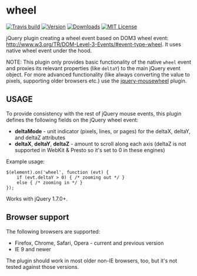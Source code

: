 wheel
=====

[![Travis build](https://img.shields.io/travis/mgol/jquery-wheel.svg?style=flat-square)](https://travis-ci.org/mgol/jquery-wheel)
[![Version](https://img.shields.io/npm/v/jquery-wheel.svg?style=flat-square)](http://npm.im/jquery-wheel)
[![Downloads](https://img.shields.io/npm/dm/jquery-wheel.svg?style=flat-square)](http://npm-stat.com/charts.html?package=jquery-wheel)
[![MIT License](https://img.shields.io/npm/l/jquery-wheel.svg?style=flat-square)](http://opensource.org/licenses/MIT)

jQuery plugin creating a wheel event based on DOM3 wheel event: http://www.w3.org/TR/DOM-Level-3-Events/#event-type-wheel. It uses native wheel event under the hood.

NOTE: This plugin only provides basic functionality of the native `wheel` event and proxies its relevant properties (like `deltaY`) to the main jQuery event object. For more advanced functionality (like always converting the value to pixels, supporting older browsers etc.) use the [jquery-mousewheel](https://www.npmjs.com/package/jquery-mousewheel) plugin.

## USAGE

To provide consistency with the rest of jQuery mouse events, this plugin defines the following fields on the jQuery wheel event:
* **deltaMode** - unit indicator (pixels, lines, or pages) for the deltaX, deltaY, and deltaZ attributes
* **deltaX**, **deltaY**, **deltaZ** - amount to scroll along each axis (deltaZ is not supported in WebKit & Presto so it's set to 0 in these engines)

Example usage:

	$(element).on('wheel', function (evt) {
		if (evt.deltaY > 0) { /* zooming out */ }
		else { /* zooming in */ }
	});

Works with jQuery 1.7.0+.


Browser support
---------------

The following browsers are supported:
* Firefox, Chrome, Safari, Opera - current and previous version
* IE 9 and newer

The plugin should work in most older non-IE browsers, too, but it's not tested against those versions.
